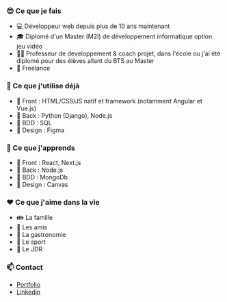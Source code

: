 ### 😎 Ce que je fais
- :computer: Développeur web depuis plus de 10 ans maintenant
- :mortar_board: Diplomé d'un Master (M2I) de développement informatique option jeu vidéo
- 👨‍💻 Professeur de developpement & coach projet, dans l'école ou j'ai été diplomé pour des élèves allant du BTS au Master
- :rocket: Freelance

### 💪 Ce que j'utilise déjà
- :eyes: Front : HTML/CSS/JS natif et framework (notamment Angular et Vue.js)
- :construction_worker: Back : Python (Django), Node.js
- :page_facing_up: BDD : SQL
- 🎨 Design : Figma 


### 💭 Ce que j'apprends
- :eyes: Front : React, Next.js
- :construction_worker: Back : Node.js
- :page_facing_up: BDD : MongoDb
- 🎨 Design : Canvas

### ❤️ Ce que j'aime dans la vie
- :family: La famille
- :beers: Les amis
- :fork_and_knife: La gastronomie
- :runner: Le sport
- :game_die: Le JDR

### 📫 Contact
- [Portfolio](http://dylan-guichard.me/)
- [Linkedin](https://www.linkedin.com/in/dylan-guichard-b054b9151/)

<!--
**dylanguichard/dylanguichard** is a ✨ _special_ ✨ repository because its `README.md` (this file) appears on your GitHub profile.

Here are some ideas to get you started:

- 🔭 I’m currently working on ...
- 🌱 I’m currently learning ...
- 👯 I’m looking to collaborate on ...
- 🤔 I’m looking for help with ...
- 💬 Ask me about ...
- 📫 How to reach me: ...
- 😄 Pronouns: ...
- ⚡ Fun fact: ...
-->
